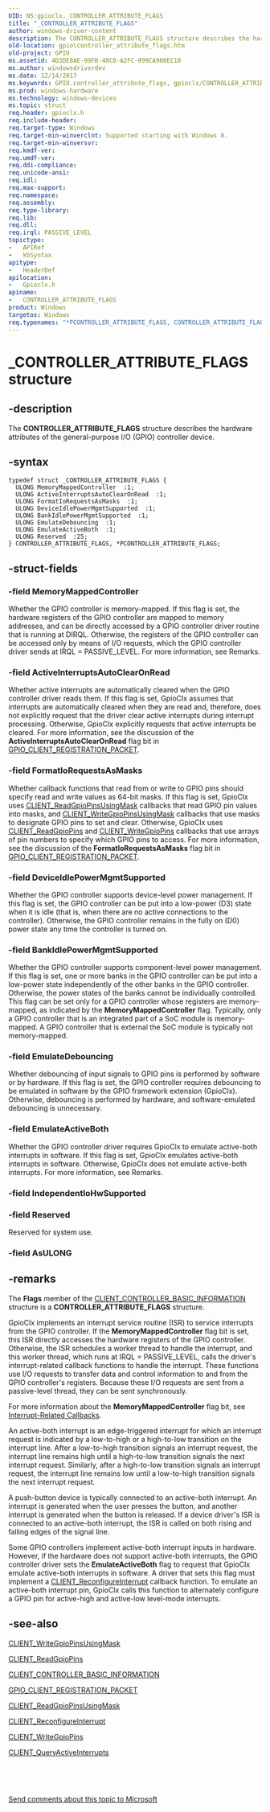 ```yaml
---
UID: NS:gpioclx._CONTROLLER_ATTRIBUTE_FLAGS
title: "_CONTROLLER_ATTRIBUTE_FLAGS"
author: windows-driver-content
description: The CONTROLLER_ATTRIBUTE_FLAGS structure describes the hardware attributes of the general-purpose I/O (GPIO) controller device.
old-location: gpio\controller_attribute_flags.htm
old-project: GPIO
ms.assetid: 4D3DE8AE-99FB-48C8-A2FC-099CA908EC18
ms.author: windowsdriverdev
ms.date: 12/14/2017
ms.keywords: GPIO.controller_attribute_flags, gpioclx/CONTROLLER_ATTRIBUTE_FLAGS, *PCONTROLLER_ATTRIBUTE_FLAGS, CONTROLLER_ATTRIBUTE_FLAGS structure [Parallel Ports], PCONTROLLER_ATTRIBUTE_FLAGS structure pointer [Parallel Ports], gpioclx/PCONTROLLER_ATTRIBUTE_FLAGS, PCONTROLLER_ATTRIBUTE_FLAGS, _CONTROLLER_ATTRIBUTE_FLAGS, CONTROLLER_ATTRIBUTE_FLAGS
ms.prod: windows-hardware
ms.technology: windows-devices
ms.topic: struct
req.header: gpioclx.h
req.include-header: 
req.target-type: Windows
req.target-min-winverclnt: Supported starting with Windows 8.
req.target-min-winversvr: 
req.kmdf-ver: 
req.umdf-ver: 
req.ddi-compliance: 
req.unicode-ansi: 
req.idl: 
req.max-support: 
req.namespace: 
req.assembly: 
req.type-library: 
req.lib: 
req.dll: 
req.irql: PASSIVE_LEVEL
topictype:
-	APIRef
-	kbSyntax
apitype:
-	HeaderDef
apilocation:
-	Gpioclx.h
apiname:
-	CONTROLLER_ATTRIBUTE_FLAGS
product: Windows
targetos: Windows
req.typenames: "*PCONTROLLER_ATTRIBUTE_FLAGS, CONTROLLER_ATTRIBUTE_FLAGS"
---
```


# _CONTROLLER_ATTRIBUTE_FLAGS structure


## -description


The <b>CONTROLLER_ATTRIBUTE_FLAGS</b> structure describes the hardware attributes of the general-purpose I/O (GPIO) controller device.


## -syntax


````
typedef struct _CONTROLLER_ATTRIBUTE_FLAGS {
  ULONG MemoryMappedController  :1;
  ULONG ActiveInterruptsAutoClearOnRead  :1;
  ULONG FormatIoRequestsAsMasks  :1;
  ULONG DeviceIdlePowerMgmtSupported  :1;
  ULONG BankIdlePowerMgmtSupported  :1;
  ULONG EmulateDebouncing  :1;
  ULONG EmulateActiveBoth  :1;
  ULONG Reserved  :25;
} CONTROLLER_ATTRIBUTE_FLAGS, *PCONTROLLER_ATTRIBUTE_FLAGS;
````


## -struct-fields




### -field MemoryMappedController

Whether the GPIO controller is memory-mapped. If this flag is set, the hardware registers of the GPIO controller are mapped to memory addresses, and can be directly accessed by a GPIO controller driver routine that is running at DIRQL. Otherwise, the registers of the GPIO controller can be accessed only by means of I/O requests, which the GPIO controller driver sends at IRQL = PASSIVE_LEVEL. For more information, see Remarks.


### -field ActiveInterruptsAutoClearOnRead

Whether active interrupts are automatically cleared when the GPIO controller driver reads them. If this flag is set, GpioClx assumes that interrupts are automatically cleared when they are read and, therefore, does not explicitly request that the driver clear active interrupts during interrupt processing. Otherwise, GpioClx explicitly requests that active interrupts be cleared. For more information, see the discussion of the <b>ActiveInterruptsAutoClearOnRead</b> flag bit in <a href="https://msdn.microsoft.com/library/windows/hardware/hh439479">GPIO_CLIENT_REGISTRATION_PACKET</a>.


### -field FormatIoRequestsAsMasks

Whether callback functions that read from or write to GPIO pins should specify read and write values as 64-bit masks. If this flag is set, GpioClx uses <a href="https://msdn.microsoft.com/library/windows/hardware/hh439406">CLIENT_ReadGpioPinsUsingMask</a> callbacks that read GPIO pin values into masks, and <a href="https://msdn.microsoft.com/library/windows/hardware/hh439445">CLIENT_WriteGpioPinsUsingMask</a> callbacks that use masks to designate GPIO pins to set and clear. Otherwise, GpioClx uses <a href="https://msdn.microsoft.com/library/windows/hardware/hh439404">CLIENT_ReadGpioPins</a> and <a href="https://msdn.microsoft.com/library/windows/hardware/hh439439">CLIENT_WriteGpioPins</a> callbacks that use arrays of pin numbers to specify which GPIO pins to access. For more information, see the discussion of the <b>FormatIoRequestsAsMasks</b> flag bit in <a href="https://msdn.microsoft.com/library/windows/hardware/hh439479">GPIO_CLIENT_REGISTRATION_PACKET</a>.


### -field DeviceIdlePowerMgmtSupported

Whether the GPIO controller supports device-level power management. If this flag is set, the GPIO controller can be put into a low-power (D3) state when it is idle (that is, when there are no active connections to the controller). Otherwise, the GPIO controller remains in the fully on (D0) power state any time the controller is turned on.


### -field BankIdlePowerMgmtSupported

Whether the GPIO controller supports component-level power management. If this flag is set, one or more banks in the GPIO controller can be put into a low-power state independently of the other banks in the GPIO controller. Otherwise, the power states of the banks cannot be individually controlled. This flag can be set only for a GPIO controller whose registers are memory-mapped, as indicated by the <b>MemoryMappedController</b> flag. Typically, only a GPIO controller that is an integrated part of a SoC module is memory-mapped. A GPIO controller that is external the SoC module is typically not memory-mapped.


### -field EmulateDebouncing

Whether debouncing of input signals to GPIO pins is performed by software or by hardware. If this flag is set, the GPIO controller requires debouncing to be emulated in software by the GPIO framework extension (GpioClx). Otherwise, debouncing is performed by hardware, and software-emulated debouncing is unnecessary.


### -field EmulateActiveBoth

Whether the GPIO controller driver requires GpioClx to emulate active-both interrupts in software. If this flag is set, GpioClx emulates active-both interrupts in software. Otherwise, GpioClx does not emulate active-both interrupts. For more information, see Remarks.


### -field IndependentIoHwSupported

 


### -field Reserved

Reserved for system use.


### -field AsULONG

 




## -remarks



The <b>Flags</b> member of the <a href="https://msdn.microsoft.com/library/windows/hardware/hh439358">CLIENT_CONTROLLER_BASIC_INFORMATION</a> structure is a <b>CONTROLLER_ATTRIBUTE_FLAGS</b> structure.

GpioClx implements an interrupt service routine (ISR) to service interrupts from the GPIO controller. If the <b>MemoryMappedController</b> flag bit is set, this ISR directly accesses the hardware registers of the GPIO controller. Otherwise, the ISR schedules a worker thread to handle the interrupt, and this worker thread, which runs at IRQL = PASSIVE_LEVEL, calls the driver's interrupt-related callback functions to handle the interrupt. These functions use I/O requests to transfer data and control information to and from the GPIO controller's registers. Because these I/O requests are sent from a passive-level thread, they can be sent synchronously.

For more information about the <b>MemoryMappedController</b> flag bit, see <a href="https://msdn.microsoft.com/638B52A0-CB8D-4A79-B7D1-ED2474E46DAE">Interrupt-Related Callbacks</a>.

An active-both interrupt is an edge-triggered interrupt for which an interrupt request is indicated by a low-to-high or a high-to-low transition on the interrupt line. After a low-to-high transition signals an interrupt request, the interrupt line remains high until a high-to-low transition signals the next interrupt request. Similarly, after a high-to-low transition signals an interrupt request, the interrupt line remains low until a low-to-high transition signals the next interrupt request.

A push-button device is typically connected to an active-both interrupt. An interrupt is generated when the user presses the button, and another interrupt is generated when the button is released. If a device driver's ISR is connected to an active-both interrupt, the ISR is called on both rising and falling edges of the signal line.

Some GPIO controllers implement active-both interrupt inputs in hardware. However, if the hardware does not support active-both interrupts, the GPIO controller driver sets the <b>EmulateActiveBoth</b> flag to request that GpioClx emulate active-both interrupts in software. A driver that sets this flag must implement a <a href="https://msdn.microsoft.com/library/windows/hardware/hh698243">CLIENT_ReconfigureInterrupt</a> callback function. To emulate an active-both interrupt pin, GpioClx calls this function to alternately configure a GPIO pin for active-high and active-low level-mode interrupts.




## -see-also

<a href="https://msdn.microsoft.com/library/windows/hardware/hh439445">CLIENT_WriteGpioPinsUsingMask</a>



<a href="https://msdn.microsoft.com/library/windows/hardware/hh439404">CLIENT_ReadGpioPins</a>



<a href="https://msdn.microsoft.com/library/windows/hardware/hh439358">CLIENT_CONTROLLER_BASIC_INFORMATION</a>



<a href="https://msdn.microsoft.com/library/windows/hardware/hh439479">GPIO_CLIENT_REGISTRATION_PACKET</a>



<a href="https://msdn.microsoft.com/library/windows/hardware/hh439406">CLIENT_ReadGpioPinsUsingMask</a>



<a href="https://msdn.microsoft.com/library/windows/hardware/hh698243">CLIENT_ReconfigureInterrupt</a>



<a href="https://msdn.microsoft.com/library/windows/hardware/hh439439">CLIENT_WriteGpioPins</a>



<a href="https://msdn.microsoft.com/library/windows/hardware/hh439395">CLIENT_QueryActiveInterrupts</a>



 

 

<a href="mailto:wsddocfb@microsoft.com?subject=Documentation%20feedback [GPIO\parports]:%20CONTROLLER_ATTRIBUTE_FLAGS structure%20 RELEASE:%20(12/14/2017)&amp;body=%0A%0APRIVACY STATEMENT%0A%0AWe use your feedback to improve the documentation. We don't use your email address for any other purpose, and we'll remove your email address from our system after the issue that you're reporting is fixed. While we're working to fix this issue, we might send you an email message to ask for more info. Later, we might also send you an email message to let you know that we've addressed your feedback.%0A%0AFor more info about Microsoft's privacy policy, see http://privacy.microsoft.com/en-us/default.aspx." title="Send comments about this topic to Microsoft">Send comments about this topic to Microsoft</a>

